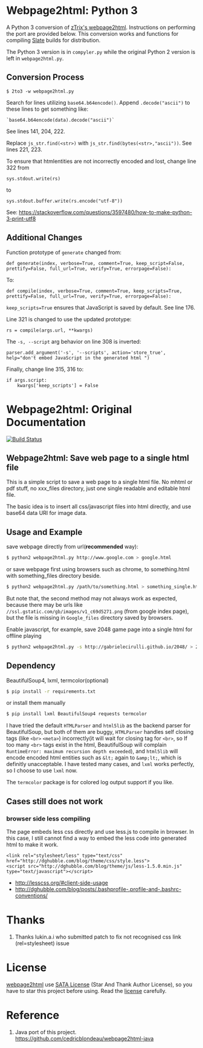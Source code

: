 
# Webpage2html: Python 3

A Python 3 conversion of [zTrix's webpage2html](https://github.com/zTrix/webpage2html). Instructions on performing the port are provided below. This conversion works and functions for compiling [Slate](https://github.com/lord/slate) builds for distribution. 

The Python 3 version is in `compyler.py` while the original Python 2 version is left in `webpage2html.py`.

## Conversion Process

    $ 2to3 -w webpage2html.py

Search for lines utilizing `base64.b64encode()`. Append `.decode("ascii")` to these lines to get something like:

    `base64.b64encode(data).decode("ascii")`

See lines 141, 204, 222.

Replace `js_str.find(<str>)` with `js_str.find(bytes(<str>,"ascii"))`. See lines 221, 223.

To ensure that htmlentities are not incorrectly encoded and lost, change line 322 from

    sys.stdout.write(rs)
    
to

    sys.stdout.buffer.write(rs.encode("utf-8"))
    
See:
https://stackoverflow.com/questions/3597480/how-to-make-python-3-print-utf8

## Additional Changes

Function prototype of `generate` changed from:

    def generate(index, verbose=True, comment=True, keep_script=False, prettify=False, full_url=True, verify=True, errorpage=False):

To:

    def compile(index, verbose=True, comment=True, keep_scripts=True, prettify=False, full_url=True, verify=True, errorpage=False):
   
`keep_scripts=True` ensures that JavaScript is saved by default. See line 176.

Line 321 is changed to use the updated prototype:

    rs = compile(args.url, **kwargs)
    
The `-s, --script` arg behavior on line 308 is inverted:

    parser.add_argument('-s', '--scripts', action='store_true', help="don't embed JavaScript in the generated html ")

Finally, change line 315, 316 to:

    if args.script:
        kwargs['keep_scripts'] = False

# Webpage2html: Original Documentation

[![Build Status](https://travis-ci.org/zTrix/webpage2html.png)](https://travis-ci.org/zTrix/webpage2html)

## Webpage2html: Save web page to a single html file

This is a simple script to save a web page to a single html file. No mhtml or pdf stuff, no xxx_files directory, just one single readable and editable html file.

The basic idea is to insert all css/javascript files into html directly, and use base64 data URI for image data.

## Usage and Example

save webpage directly from url(**recommended** way):

```bash
$ python2 webpage2html.py http://www.google.com > google.html
```

or save webpage first using browsers such as chrome, to something.html with something_files directory beside.

```bash
$ python2 webpage2html.py /path/to/something.html > something_single.html
```

But note that, the second method may not always work as expected, because there may be urls like `//ssl.gstatic.com/gb/images/v1_c69d5271.png` (from google index page), but the file is missing in `Google_files` directory saved by browsers.

Enable javascript, for example, save 2048 game page into a single html for offline playing

```bash
$ python2 webpage2html.py -s http://gabrielecirulli.github.io/2048/ > 2048.html
```

## Dependency

BeautifulSoup4, lxml, termcolor(optional)

```bash
$ pip install -r requirements.txt
```

or install them manually

```bash
$ pip install lxml BeautifulSoup4 requests termcolor
```

I have tried the default `HTMLParser` and `html5lib` as the backend parser for BeautifulSoup, but both of them are buggy, `HTMLParser` handles self closing tags (like `<br>` `<meta>`) incorrectly(it will wait for closing tag for `<br>`, so If too many `<br>` tags exist in the html, BeautifulSoup will complain `RuntimeError: maximum recursion depth exceeded`), and `html5lib` will encode encoded html entities such as `&lt;` again to `&amp;lt;`, which is definitly unacceptable. I have tested many cases, and `lxml` works perfectly, so I choose to use `lxml` now.

The `termcolor` package is for colored log output support if you like.

## Cases still does not work

### browser side less compiling

The page embeds less css directly and use less.js to compile in browser. In this case, I still cannot find a way to embed the less code into generated html to make it work.

```
<link rel="stylesheet/less" type="text/css" href="http://dghubble.com/blog/theme/css/style.less">
<script src="http://dghubble.com/blog/theme/js/less-1.5.0.min.js" type="text/javascript"></script>
```

 - http://lesscss.org/#client-side-usage
 - http://dghubble.com/blog/posts/.bashprofile-.profile-and-.bashrc-conventions/

# Thanks

 1. Thanks lukin.a.i who submitted patch to fix not recognised css link (rel=stylesheet) issue

# License

[webpage2html] use [SATA License](LICENSE.txt) (Star And Thank Author License), so you have to star this project before using. Read the [license](LICENSE.txt) carefully.

# Reference

 1. Java port of this project. https://github.com/cedricblondeau/webpage2html-java

[webpage2html]:https://github.com/zTrix/webpage2html


